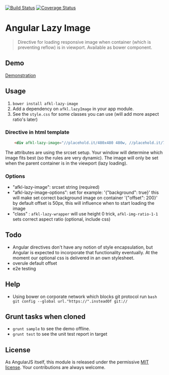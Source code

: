 [![Build Status](https://travis-ci.org/afklm/ng-lazy-image.svg)](https://travis-ci.org/afklm/ng-lazy-image) 
[![Coverage Status](https://coveralls.io/repos/afklm/ng-lazy-image/badge.png?branch=master)](https://coveralls.io/r/afklm/ng-lazy-image?branch=master) 

# Angular Lazy Image
> Directive for loading responsive image when container (which is preventing reflow) is in viewport. Available as bower component.

## Demo
[Demonstration](http://afklm.github.io/ng-lazy-image/)


## Usage 
1. `bower install afkl-lazy-image`
2. Add a dependency on `afkl.lazyImage` in your app module.
3. See the `style.css` for some classes you can use (will add more aspect ratio's later)


### Directive in html template

``` html
    <div afkl-lazy-image="//placehold.it/480x480 480w, //placehold.it/768x768 768w, //placehold.it/936x936" class="afkl-lazy-wrapper afkl-img-ratio-1-1 demo-image"></div>
```

The attributes are using the srcset setup. Your window will determine which image fits best (so the rules are very dynamic). The image will only be set when the parent container is in the viewport (lazy loading).


### Options
- "afkl-lazy-image": srcset string (required)
- "afkl-lazy-image-options": set for example:
  '{"background": true}' this will make set correct background image on container
  '{"offset": 200}' by default offset is 50px, this will influence when to start loading the image
- "class" : `afkl-lazy-wrapper` will use height 0 trick, `afkl-img-ratio-1-1` sets correct aspect ratio (optional, include css)


## Todo
- Angular directives don't have any notion of style encapsulation, but Angular is expected to incorporate that functionality eventually. At the moment our optional css is delivered in an own stylesheet.
- overule default offset
- e2e testing

## Help
- Using bower on corporate network which blocks git protocol run `bash git config --global url."https://".insteadOf git://`

## Grunt tasks when cloned
- `grunt sample` to see the demo offline.
- `grunt test` to see the unit test report in target


## License
As AngularJS itself, this module is released under the permissive [MIT license](LICENSE.md). Your contributions are always welcome.
